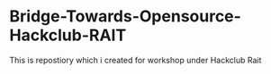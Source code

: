 # Bridge-Towards-Opensource-Hackclub-RAIT
This is repostiory which i created for workshop under Hackclub Rait 
